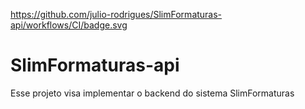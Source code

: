 https://github.com/julio-rodrigues/SlimFormaturas-api/workflows/CI/badge.svg

# SlimFormaturas-api
Esse projeto visa implementar o backend do sistema SlimFormaturas
